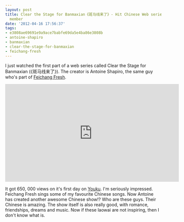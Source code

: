 ```yaml
---
layout: post
title: Clear the Stage for Banmaxian《斑马线来了》- Hit Chinese Web series by Feichang Fresh
  member
date: '2012-04-16 17:56:37'
tags:
- e3808ae69691e9a9ace7babfe69da5e4ba86e3808b
- antoine-shapiro
- banmaxian
- clear-the-stage-for-banmaxian
- feichang-fresh
---
```


I just watched the first part of a web series called Clear the Stage for Banmaxian (《斑马线来了》). The creator is Antoine Shapiro, the same guy who's part of <a href="http://confusedlaowai.com/2011/08/feichang-fresh-repeat/" title="Feichang Fresh on repeat">Feichang Fresh</a>.

<div align="center"><iframe width="560" height="315" src="http://www.youtube.com/embed/ieg1sKNNQ8w" frameborder="0" allowfullscreen></iframe></div>

It got 650, 000 views on it's first day on <a href="http://v.youku.com/v_show/id_XMzgxMTk1OTE2.html">Youku</a>. I'm seriously impressed. Feichang Fresh sings some of my favourite Chinese songs. Now Antoine has created another awesome Chinese show!? Who are these guys. Their Chinese is amazing. The show itself is also really good, with romance, friendships, dreams and music. Now if these laowai are not inspiring, then I don't know what is.